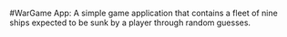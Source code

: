 #WarGame App:
A simple game application that contains a fleet of nine ships expected to be sunk by a player through random guesses.
